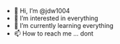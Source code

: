 - 👋 Hi, I’m @jdw1004
- 👀 I’m interested in everything
- 🌱 I’m currently learning everything
- 📫 How to reach me ... dont

<!---
jdw1004/jdw1004 is a ✨ special ✨ repository because its `README.md` (this file) appears on your GitHub profile.
You can click the Preview link to take a look at your changes.
--->
